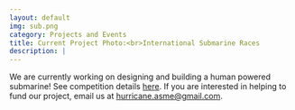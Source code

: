 ```yaml
---
layout: default
img: sub.png
category: Projects and Events
title: Current Project Photo:<br>International Submarine Races
description: |
---
```

  We are currently working on designing and building a human powered submarine! See competition details [here](http://internationalsubmarineraces.org/). If you are interested in helping to fund our project, email us at <hurricane.asme@gmail.com>. 
